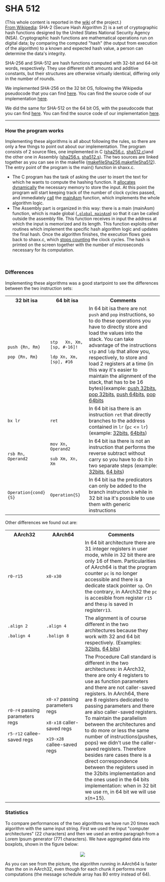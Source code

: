<h1>SHA 512</h1>
(This whole content is reported in the <a href="https://github.com/elisa2995/ARM32-64isa/wiki/SHA">wiki</a> of the project.) 
<br><a href="https://en.wikipedia.org/wiki/SHA-2">From Wikipedia</a>: SHA-2 (Secure Hash Algorithm 2) is a set of cryptographic hash functions designed by the United States National Security Agency (NSA). Cryptographic hash functions are mathematical operations run on digital data; by comparing the computed "hash" (the output from execution of the algorithm) to a known and expected hash value, a person can determine the data's integrity. 

SHA-256 and SHA-512 are hash functions computed with 32-bit and 64-bit words, respectively. They use different shift amounts and additive constants, but their structures are otherwise virtually identical, differing only in the number of rounds.

We implemented SHA-256 on the 32 bit OS, following the Wikipedia pseudocode that you can find [here](https://github.com/elisa2995/ARM32-64isa/blob/master/32bit/SHA256/pseudocodeSHA256.txt). You can find the source code of our implementation <a href="https://github.com/elisa2995/ARM32-64isa/tree/master/32bit/SHA256">here</a>.

We did the same for SHA-512 on the 64 bit OS, with the pseudocode that you can find [here](https://github.com/elisa2995/ARM32-64isa/blob/master/64bit/SHA512/pseudocodeSHA512.txt). You can find the source code of our implementation <a href="https://github.com/elisa2995/ARM32-64isa/tree/master/64bit/SHA512">here</a>.
<hr>
<h3>How the program works</h3>
Implementing these algorithms is all about following the rules, so there are only a few things to point out about our implementation. 
The program consists of 2 source files, one implemented in C (<a href="https://github.com/elisa2995/ARM32-64isa/blob/master/32bit/SHA256/sha256.c">sha256.c</a>, <a href="https://github.com/elisa2995/ARM32-64isa/blob/master/64bit/SHA512/sha512.c">sha512.c</a>)and the other one in Assembly (<a href="https://github.com/elisa2995/ARM32-64isa/blob/master/32bit/SHA256/sha256.s">sha256.s</a>, <a href="https://github.com/elisa2995/ARM32-64isa/blob/master/64bit/SHA512/sha512.s">sha512.s</a>).
The two sources are linked together as you can see in the makefile (<a href="https://github.com/elisa2995/ARM32-64isa/blob/master/32bit/SHA256/makefile">makefileSha256</a>,<a href="https://github.com/elisa2995/ARM32-64isa/blob/master/64bit/SHA512/makefile">makefileSha512</a>).
<br>
The entry point of the program is the main() function in shaxx.c. 
<ul>
<li> The C program has the task of asking the user to insert the text for which he wants to compute the hashing function. It <a href="https://github.com/elisa2995/ARM32-64isa/blob/bcf2054feed721c2a1be7876111c86123d2067c3/32bit/SHA256/sha256.c#L34-L45">allocates dynamically</a> the necessary memory to store the input. At this point the program will start keeping track of the number of clock cycles passed, and immediately <a href="https://github.com/elisa2995/ARM32-64isa/blob/bcf2054feed721c2a1be7876111c86123d2067c3/32bit/SHA256/sha256.c#L50-L51">call</a> the <a href="https://github.com/elisa2995/ARM32-64isa/blob/bcf2054feed721c2a1be7876111c86123d2067c3/32bit/SHA256/sha256.s#L67">mainAsm</a> function, which implements the whole algorithm logic.</li>
<li> The Assembly part is organized in this way: there is a main (mainAsm) function, which is made global (<a href="https://github.com/elisa2995/ARM32-64isa/blob/bcf2054feed721c2a1be7876111c86123d2067c3/32bit/SHA256/sha256.s#L57"><code>.global mainAsm</code></a>) so that it can be called outside the assembly file. This function receives in input the address at which the input is memorized and its length. This function exploits other routines which implement the specific hash algorithm logic and updates the final hash. Once the algorithm finishes, the execution flows goes back to shaxx.c, which <a href="https://github.com/elisa2995/ARM32-64isa/blob/bcf2054feed721c2a1be7876111c86123d2067c3/32bit/SHA256/sha256.c#L52">stops counting</a> the clock cycles. The hash is printed on the screen together with the number of microseconds necessary for its computation. 
</li>
</ul>
<br>

<h3>Differences</h3>

Implementing these algorithms was a good startpoint to see the differences between the two instruction sets:

<table>
<tr>
<th width="25%">32 bit isa</th>
<th width="25%">64 bit isa</th>
<th >Comments</th>
</tr>
<tr>
<td><code>push {Rn, Rm}</code> 

<code>pop {Rn, Rm}</code></td>
<td><code>stp	Xn, Xm, [sp, #-16]!</code>

<code>ldp Xn, Xm, [sp], #16</code></td>
<td>In 64 bit isa there are not <code>push</code> and <code>pop</code> instructions, so to do these operations you have to directly store and load the values into the stack. You can take advantage of the instructions <code>stp</code> and <code>ldp</code> that allow you, respectively, to store and load 2 registers at a time (in this way it's easier to maintain the alignment of the stack, that has to be 16 bytes)(example: <a href="https://github.com/elisa2995/ARM32-64isa/blob/bcf2054feed721c2a1be7876111c86123d2067c3/32bit/SHA256/sha256.s#L96">push 32bits</a>, <a href="https://github.com/elisa2995/ARM32-64isa/blob/bcf2054feed721c2a1be7876111c86123d2067c3/32bit/SHA256/sha256.s#L115">pop 32bits</a>, <a href="https://github.com/elisa2995/ARM32-64isa/blob/bcf2054feed721c2a1be7876111c86123d2067c3/64bit/SHA512/sha512.s#L141-L143">push 64bits</a>, <a href="https://github.com/elisa2995/ARM32-64isa/blob/bcf2054feed721c2a1be7876111c86123d2067c3/64bit/SHA512/sha512.s#L160-L162">pop 64bits</a></td>
</tr>
<tr>
<td><code>bx lr</code></td>
<td><code>ret</code></td>
<td>In 64 bit isa there is an instruction <code>ret</code> that directly branches to the address contained in <code>lr</code> (<code>pc</code> <= <code>lr</code>) (example: <a href="https://github.com/elisa2995/ARM32-64isa/blob/bcf2054feed721c2a1be7876111c86123d2067c3/32bit/SHA256/sha256.s#L116">32bits</a>, <a href="https://github.com/elisa2995/ARM32-64isa/blob/bcf2054feed721c2a1be7876111c86123d2067c3/64bit/SHA512/sha512.s#L163">64bits</a>)</td>
</tr>
<tr>
<td><code>rsb Rn, Operand2</code></td>
<td><code>mov Xn, Operand2	</code>				 

<code>sub Xm, Xn, Xm </td></code>
<td>In 64 bit isa there is not an instruction that performs the reverse subtract without carry so you have to do it in two separate steps
(example: <a href="https://github.com/elisa2995/ARM32-64isa/blob/bcf2054feed721c2a1be7876111c86123d2067c3/32bit/SHA256/sha256.s#L106">32bits</a>, <a href="https://github.com/elisa2995/ARM32-64isa/blob/bcf2054feed721c2a1be7876111c86123d2067c3/64bit/SHA512/sha512.s#L117-L118">64 bits</a>)</td>
</tr>
<tr>
<td> <code>Operation{cond}{S} </code></td>
<td> <code>Operation{S} </code></td>
<td> In 64 bit isa the predicators can only be added to the branch instructon <code>b</code> while in 32 bit isa it's possible to use them with generic instructions </td>
</tr>
</table>

Other differences we found out are:
<table>
<tr>
<th width="25%">AArch32</th>
<th width="25%">AArch64</th>
<th >Comments</th>
</tr>
<tr>
<td><code>r0-r15</code></td>
<td><code>x0-x30</code></td>
<td>In 64 bit architecture there are 31 integer registers in user mode, while in 32 bit there are only 16 of them. Particularities of AArch64 is that the program counter <code>pc</code> is no longer accessible and there is a dedicate stack pointer <code>sp</code>. On the contrary, in AArch32 the <code>pc</code> is accesible from register <code>r15</code> and the<code>sp</code> is saved in register<code>r13</code>.</td>
</tr>
<tr>
<td><code>.align 2</code>

<code>.balign 4</code></td>
<td><code>.align 4</code>

<code>.balign 8</code>
</td>
<td>The alignment is of course different in the two architectures because they work with 32 and 64 bit respectively. (Examples: <a href="https://github.com/elisa2995/ARM32-64isa/blob/bcf2054feed721c2a1be7876111c86123d2067c3/32bit/SHA256/sha256.s#L17">32bits</a>, <a href="https://github.com/elisa2995/ARM32-64isa/blob/bcf2054feed721c2a1be7876111c86123d2067c3/64bit/SHA512/sha512.s#L16">64 bits</a>)</td>
</tr>
<tr>
<td><code>r0-r4</code> passing parameters regs

<code>r5-r12</code> callee-saved regs
</td>
<td><code>x0-x7</code> passing parameters regs

<code>x8-x18</code> caller-saved regs

<code>x19-x28</code> callee-saved regs
</td>
<td>The Procedure Call standard is different in the two architectures:
in AArch32, there are only 4 registers to use as function parameters and there are not caller-saved registers.
In AArch64, there are 8 registers dedicated to passing parameters and there are also caller-saved registers. To maintain the parallelism between the architectures and to do more or less the same number of instructions(pushes, pops) we didn't use the caller-saved registers. Therefore besides rare cases there is a direct correspondence between the registers used in the 32bits implementation and the ones used in the 64 bits implementation: when in 32 bit we use rn, in 64 bit we will use x(n+15).</td>
</tr>
</table>

<h3>Statistics</h3>
To compare performances of the two algorithms we have run 20 times each algorithm with the same input string.
First we used the input "computer architectures" (22 characters) and then we used an entire paragraph from a Lorem Ipsum generator (771 characters). We have aggregated data into boxplots, shown in the figure below:
<br><br>

<center>
<img src="https://github.com/elisa2995/ARM32-64isa/blob/master/media/SHAPerfComp.png">
</center>

As you can see from the picture, the algorithm running in AArch64 is faster than the on in AArch32, even though for each chunk it performs more computations (the message schedule array has 80 entry instead of 64).
